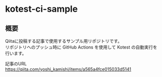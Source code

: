 # kotest-ci-sample

## 概要
Qiitaに投稿する記事で使用するサンプル用リポジトリです。  
リポジトリへのプッシュ時に GitHub Actions を使用して Kotest の自動実行を行います。

記事のURL  
https://qiita.com/yoshi_kamishi/items/a565a4fce015033d5141
